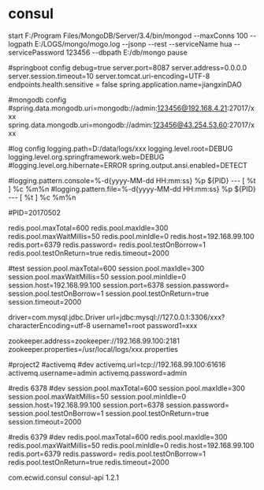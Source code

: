 # consul

start F:/Program Files/MongoDB/Server/3.4/bin/mongod --maxConns 100 --logpath E:/LOGS/mongo/mogo.log --jsonp --rest --serviceName hua --servicePassword 123456 --dbpath E:/db/mongo
pause

#springboot config
debug=true
server.port=8087
server.address=0.0.0.0
server.session.timeout=10
server.tomcat.uri-encoding=UTF-8
endpoints.health.sensitive = false
spring.application.name=jiangxinDAO

#mongodb config
#spring.data.mongodb.uri=mongodb://admin:123456@192.168.4.21:27017/xxx
spring.data.mongodb.uri=mongodb://admin:123456@43.254.53.60:27017/xxx

#log config
logging.path=D:/data/logs/xxx
logging.level.root=DEBUG
logging.level.org.springframework.web=DEBUG
#logging.level.org.hibernate=ERROR
spring.output.ansi.enabled=DETECT

#logging.pattern.console=%-d{yyyy-MM-dd HH:mm:ss} %p ${PID} --- [ %t ] %c     %m%n
#logging.pattern.file=%-d{yyyy-MM-dd HH:mm:ss} %p ${PID} --- [ %t ] %c     %m%n

#PID=20170502


redis.pool.maxTotal=600
redis.pool.maxIdle=300
redis.pool.maxWaitMillis=50
redis.pool.minIdle=0
redis.host=192.168.99.100
redis.port=6379
redis.password=
redis.pool.testOnBorrow=1
redis.pool.testOnReturn=true
redis.timeout=2000

#test
session.pool.maxTotal=600
session.pool.maxIdle=300
session.pool.maxWaitMillis=50
session.pool.minIdle=0
session.host=192.168.99.100
session.port=6378
session.password=
session.pool.testOnBorrow=1
session.pool.testOnReturn=true
session.timeout=2000


driver=com.mysql.jdbc.Driver
url=jdbc\:mysql\://127.0.0.1:3306/xxx?characterEncoding=utf-8
username1=root
password1=xxx

zookeeper.address=zookeeper://192.168.99.100:2181
zookeeper.properties=/usr/local/logs/xxx.properties


#project2
#activemq
#dev
activemq.url=tcp://192.168.99.100:61616
activemq.username=admin
activemq.password=admin

#redis 6378
#dev
session.pool.maxTotal=600
session.pool.maxIdle=300
session.pool.maxWaitMillis=50
session.pool.minIdle=0
session.host=192.168.99.100
session.port=6378
session.password=
session.pool.testOnBorrow=1
session.pool.testOnReturn=true
session.timeout=2000

#redis 6379
#dev
redis.pool.maxTotal=600
redis.pool.maxIdle=300
redis.pool.maxWaitMillis=50
redis.pool.minIdle=0
redis.host=192.168.99.100
redis.port=6379
redis.password=
redis.pool.testOnBorrow=1
redis.pool.testOnReturn=true
redis.timeout=2000


<dependency>
		    <groupId>com.ecwid.consul</groupId>
		    <artifactId>consul-api</artifactId>
		    <version>1.2.1</version>
		</dependency>
